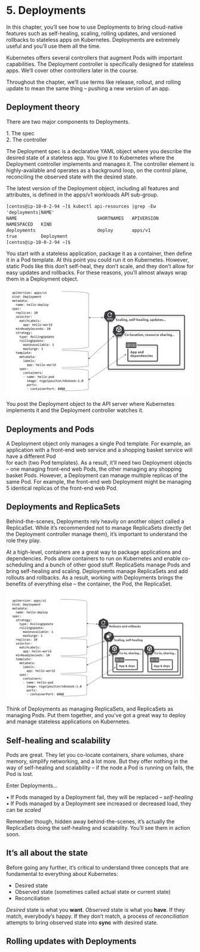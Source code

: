 # 5. Deployments

In this chapter, you’ll see how to use Deployments to bring cloud-native features such as self-healing, scaling, rolling updates, and versioned rollbacks to stateless apps on Kubernetes. Deployments are extremely useful and you’ll use them all the time.

Kubernetes offers several controllers that augment Pods with important capabilities. The Deployment controller is specifically designed for stateless apps. We’ll cover other controllers later in the course.

Throughout the chapter, we’ll use terms like release, rollout, and rolling update to mean the same thing – pushing a new version of an app.

## Deployment theory

There are two major components to Deployments.

1\. The spec\
2\. The controller

The Deployment spec is a declarative YAML object where you describe the desired state of a stateless app. You give it to Kubernetes where the Deployment controller implements and manages it. The controller element is highly-available and operates as a background loop, on the control plane, reconciling the observed state with the desired state.

The latest version of the Deployment object, including all features and attributes, is defined in the apps/v1 workloads API sub-group.

```
[centos@ip-10-0-2-94 ~]$ kubectl api-resources |grep -Ew 'deployments|NAME'
NAME                              SHORTNAMES   APIVERSION                             NAMESPACED   KIND
deployments                       deploy       apps/v1                                true         Deployment
[centos@ip-10-0-2-94 ~]$ 
```

You start with a stateless application, package it as a container, then define it in a Pod template. At this point you could run it on Kubernetes. However, static Pods like this don’t self-heal, they don’t scale, and they don’t allow for easy updates and rollbacks. For these reasons, you’ll almost always wrap them in a Deployment object.

![](<.gitbook/assets/Screen Shot 2022-06-23 at 4.34.50 pm.png>)

You post the Deployment object to the API server where Kubernetes implements it and the Deployment controller watches it.

## Deployments and Pods

A Deployment object only manages a single Pod template. For example, an application with a front-end web service and a shopping basket service will have a different Pod\
for each (two Pod templates). As a result, it’ll need two Deployment objects – one managing front-end web Pods, the other managing any shopping basket Pods. However, a Deployment can manage multiple replicas of the same Pod. For example, the front-end web Deployment might be managing 5 identical replicas of the front-end web Pod.

## Deployments and ReplicaSets

Behind-the-scenes, Deployments rely heavily on another object called a ReplicaSet. While it’s recommended not to manage ReplicaSets directly (let the Deployment controller manage them), it’s important to understand the role they play.

At a high-level, containers are a great way to package applications and dependencies. Pods allow containers to run on Kubernetes and enable co-scheduling and a bunch of other good stuff. ReplicaSets manage Pods and bring self-healing and scaling. Deployments manage ReplicaSets and add rollouts and rollbacks. As a result, working with Deployments brings the benefits of everything else – the container, the Pod, the ReplicaSet.

![](<.gitbook/assets/Screen Shot 2022-06-23 at 4.37.32 pm.png>)

Think of Deployments as managing ReplicaSets, and ReplicaSets as managing Pods. Put them together, and you’ve got a great way to deploy and manage stateless applications on Kubernetes.

## Self-healing and scalability

Pods are great. They let you co-locate containers, share volumes, share memory, simplify networking, and a lot more. But they offer nothing in the way of self-healing and scalability – if the node a Pod is running on fails, the Pod is lost.

Enter Deployments...

• If Pods managed by a Deployment fail, they will be replaced – _self-healing_\
• If Pods managed by a Deployment see increased or decreased load, they can be _scaled_

Remember though, hidden away behind-the-scenes, it’s actually the ReplicaSets doing the self-healing and scalability. You’ll see them in action soon.

## It’s all about the state

Before going any further, it’s critical to understand three concepts that are fundamental to everything about Kubernetes:

* Desired state
* Observed state (sometimes called actual state or current state)
* Reconciliation

_Desired_ state is what you **want**. _Observed_ state is what you **have**. If they match, everybody’s happy. If they don’t match, a process of _reconciliation_ attempts to bring observed state into **sync** with desired state.

## Rolling updates with Deployments

